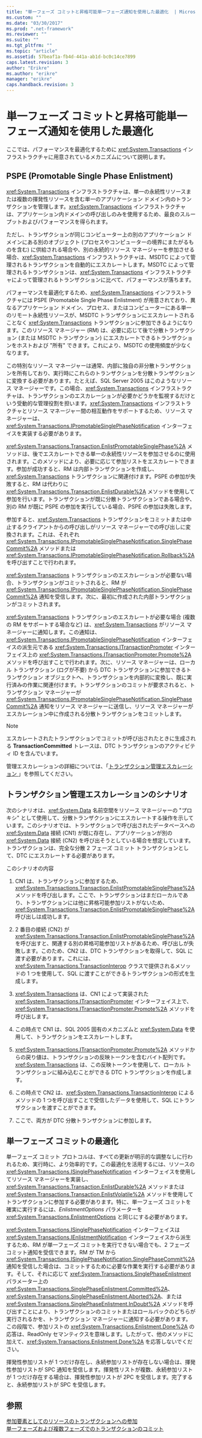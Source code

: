 ```yaml
---
title: "単一フェーズ コミットと昇格可能単一フェーズ通知を使用した最適化  | Microsoft Docs"
ms.custom: ""
ms.date: "03/30/2017"
ms.prod: ".net-framework"
ms.reviewer: ""
ms.suite: ""
ms.tgt_pltfrm: ""
ms.topic: "article"
ms.assetid: 57beaf1a-fb4d-441a-ab1d-bc0c14ce7899
caps.latest.revision: 3
author: "Erikre"
ms.author: "erikre"
manager: "erikre"
caps.handback.revision: 3
---
```

# 単一フェーズ コミットと昇格可能単一フェーズ通知を使用した最適化 
ここでは、パフォーマンスを最適化するために <xref:System.Transactions> インフラストラクチャに用意されているメカニズムについて説明します。  
  
## PSPE \(Promotable Single Phase Enlistment\)  
 <xref:System.Transactions> インフラストラクチャは、単一の永続性リソースまたは複数の揮発性リソースを含む単一のアプリケーション ドメイン内のトランザクションを管理します。<xref:System.Transactions> インフラストラクチャは、アプリケーション内ドメインの呼び出しのみを使用するため、最良のスループットおよびパフォーマンスを得られます。  
  
 ただし、トランザクションが同じコンピューター上の別のアプリケーション ドメインにある別のオブジェクト \(プロセスやコンピューターの境界にまたがるものを含む\) に供給される場合や、別の永続的リソース マネージャーを参加させる場合、<xref:System.Transactions> インフラストラクチャは、MSDTC によって管理されるトランザクションを自動的にエスカレートします。MSDTC によって管理されるトランザクションは、<xref:System.Transactions> インフラストラクチャによって管理されるトランザクションに比べて、パフォーマンスが落ちます。  
  
 パフォーマンスを最適化するため、<xref:System.Transactions> インフラストラクチャには PSPE \(Promotable Single Phase Enlistment\) が用意されており、異なるアプリケーション ドメイン、プロセス、またはコンピューターにある単一のリモート永続性リソースが、MSDTC トランザクションにエスカレートされることなく <xref:System.Transactions> トランザクションに参加できるようになります。このリソース マネージャー \(RM\) は、必要に応じて後で分散トランザクション \(または MSDTC トランザクション\) にエスカレートできるトランザクションをホストおよび "所有" できます。これにより、MSDTC の使用頻度が少なくなります。  
  
 この特別なリソース マネージャーは通常、内部に独自の非分散トランザクションを所有しており、実行時にこれらのトランザクションを分散トランザクションに変換する必要があります。たとえば、SQL Server 2005 はこのようなリソース マネージャーです。この場合、<xref:System.Transactions> インフラストラクチャは、トランザクションのエスカレーションが必要かどうかを監視するだけという受動的な管理役割を担います。<xref:System.Transactions> インフラストラクチャとリソース マネージャー間の相互動作をサポートするため、リソース マネージャーは、<xref:System.Transactions.IPromotableSinglePhaseNotification> インターフェイスを実装する必要があります。  
  
 <xref:System.Transactions.Transaction.EnlistPromotableSinglePhase%2A> メソッドは、後でエスカレートできる単一の永続性リソースを参加させるのに使用されます。このメソッドにより、必要に応じて参加リストをエスカレートできます。参加が成功すると、RM は内部トランザクションを作成し、<xref:System.Transactions> トランザクションに関連付けます。PSPE の参加が失敗すると、RM は代わりに <xref:System.Transactions.Transaction.EnlistDurable%2A> メソッドを使用して参加を行います。トランザクションが既に分散トランザクションである場合や、別の RM が既に PSPE の参加を実行している場合、PSPE の参加は失敗します。  
  
 参加すると、<xref:System.Transactions> トランザクションをコミットまたは中止するクライアントからの呼び出しがリソース マネージャーでの呼び出しに変換されます。これは、それぞれ <xref:System.Transactions.IPromotableSinglePhaseNotification.SinglePhaseCommit%2A> メソッドまたは <xref:System.Transactions.IPromotableSinglePhaseNotification.Rollback%2A> を呼び出すことで行われます。  
  
 <xref:System.Transactions> トランザクションのエスカレーションが必要ない場合、トランザクションがコミットされると、RM が <xref:System.Transactions.IPromotableSinglePhaseNotification.SinglePhaseCommit%2A> 通知を受信します。次に、最初に作成された内部トランザクションがコミットされます。  
  
 <xref:System.Transactions> トランザクションのエスカレートが必要な場合 \(複数の RM をサポートする場合など\) は、<xref:System.Transactions> がリソース マネージャーに通知します。この通知は、<xref:System.Transactions.IPromotableSinglePhaseNotification> インターフェイスの派生元である <xref:System.Transactions.ITransactionPromoter> インターフェイス上の <xref:System.Transactions.ITransactionPromoter.Promote%2A> メソッドを呼び出すことで行われます。次に、リソース マネージャーは、ローカル トランザクション \(ログが不要\) から DTC トランザクションに参加できるトランザクション オブジェクトへ、トランザクションを内部的に変換し、既に実行済みの作業に関連付けます。トランザクションのコミットが要求されると、トランザクション マネージャーが <xref:System.Transactions.IPromotableSinglePhaseNotification.SinglePhaseCommit%2A> 通知をリソース マネージャーに送信し、リソース マネージャーがエスカレーション中に作成される分散トランザクションをコミットします。  
  
> [!NOTE]
>  エスカレートされたトランザクションでコミットが呼び出されたときに生成される **TransactionCommitted** トレースは、DTC トランザクションのアクティビティ ID を含んでいます。  
  
 管理エスカレーションの詳細については、「[トランザクション管理エスカレーション ](../../../../docs/framework/data/transactions/transaction-management-escalation.md)」を参照してください。  
  
## トランザクション管理エスカレーションのシナリオ  
 次のシナリオは、<xref:System.Data> 名前空間をリソース マネージャーの "プロキシ" として使用して、分散トランザクションにエスカレートする操作を示しています。このシナリオでは、トランザクションで呼び出されたデータベースへの <xref:System.Data> 接続 \(CN1\) が既に存在し、アプリケーションが別の <xref:System.Data> 接続 \(CN2\) を呼び出そうとしている場合を想定しています。トランザクションは、完全な分散 2 フェーズ コミット トランザクションとして、DTC にエスカレートする必要があります。  
  
 このシナリオの内容  
  
1.  CN1 は、トランザクションに参加するため、<xref:System.Transactions.Transaction.EnlistPromotableSinglePhase%2A> メソッドを呼び出します。ここで、トランザクションはまだローカルであり、トランザクションには他に昇格可能参加リストがないため、<xref:System.Transactions.Transaction.EnlistPromotableSinglePhase%2A> 呼び出しは成功します。  
  
2.  2 番目の接続 \(CN2\) が <xref:System.Transactions.Transaction.EnlistPromotableSinglePhase%2A> を呼び出すと、関連する別の昇格可能参加リストがあるため、呼び出しが失敗します。このため、CN2 は、DTC トランザクションを取得して、SQL に渡す必要があります。これには、<xref:System.Transactions.TransactionInterop> クラスで提供されるメソッドの 1 つを使用して、SQL に渡すことができるトランザクションの形式を生成します。  
  
3.  <xref:System.Transactions> は、CN1 によって実装された <xref:System.Transactions.ITransactionPromoter> インターフェイス上で、<xref:System.Transactions.ITransactionPromoter.Promote%2A> メソッドを呼び出します。  
  
4.  この時点で CN1 は、SQL 2005 固有のメカニズムと <xref:System.Data> を使用して、トランザクションをエスカレートします。  
  
5.  <xref:System.Transactions.ITransactionPromoter.Promote%2A> メソッドからの戻り値は、トランザクションの反映トークンを含むバイト配列です。<xref:System.Transactions> は、この反映トークンを使用して、ローカル トランザクションに組み込むことができる DTC トランザクションを作成します。  
  
6.  この時点で CN2 は、<xref:System.Transactions.TransactionInterop> によるメソッドの 1 つを呼び出すことで受信したデータを使用して、SQL にトランザクションを渡すことができます。  
  
7.  ここで、両方が DTC 分散トランザクションに参加します。  
  
## 単一フェーズ コミットの最適化  
 単一フェーズ コミット プロトコルは、すべての更新が明示的な調整なしに行われるため、実行時に、より効率的です。この最適化を活用するには、リソースの <xref:System.Transactions.ISinglePhaseNotification> インターフェイスを使用してリソース マネージャーを実装し、<xref:System.Transactions.Transaction.EnlistDurable%2A> メソッドまたは <xref:System.Transactions.Transaction.EnlistVolatile%2A> メソッドを使用してトランザクションに参加する必要があります。特に、単一フェーズ コミットを確実に実行するには、*EnlistmentOptions* パラメーターを <xref:System.Transactions.EnlistmentOptions> と同じにする必要があります。  
  
 <xref:System.Transactions.ISinglePhaseNotification> インターフェイスは <xref:System.Transactions.IEnlistmentNotification> インターフェイスから派生するため、RM が単一フェーズ コミットを実行できない場合でも、2 フェーズ コミット通知を受信できます。RM が TM から <xref:System.Transactions.ISinglePhaseNotification.SinglePhaseCommit%2A> 通知を受信した場合は、コミットするために必要な作業を実行する必要があります。そして、それに応じて <xref:System.Transactions.SinglePhaseEnlistment> パラメーター上の <xref:System.Transactions.SinglePhaseEnlistment.Committed%2A>、<xref:System.Transactions.SinglePhaseEnlistment.Aborted%2A>、または <xref:System.Transactions.SinglePhaseEnlistment.InDoubt%2A> メソッドを呼び出すことにより、トランザクションのコミットまたはロールバックのどちらが実行されるかを、トランザクション マネージャーに通知する必要があります。この段階で、参加リストの <xref:System.Transactions.Enlistment.Done%2A> の応答は、ReadOnly セマンティクスを意味します。したがって、他のメソッドに加えて、<xref:System.Transactions.Enlistment.Done%2A> を応答しないでください。  
  
 揮発性参加リストが 1 つだけ存在し、永続参加リストが存在しない場合は、揮発性参加リストが SPC 通知を受信します。揮発性リストが複数、永続参加リストが 1 つだけ存在する場合は、揮発性参加リストが 2PC を受信します。完了すると、永続参加リストが SPC を受信します。  
  
## 参照  
 [参加要素としてのリソースのトランザクションへの参加 ](../../../../docs/framework/data/transactions/enlisting-resources-as-participants-in-a-transaction.md)   
 [単一フェーズおよび複数フェーズでのトランザクションのコミット ](../../../../docs/framework/data/transactions/committing-a-transaction-in-single-phase-and-multi-phase.md)